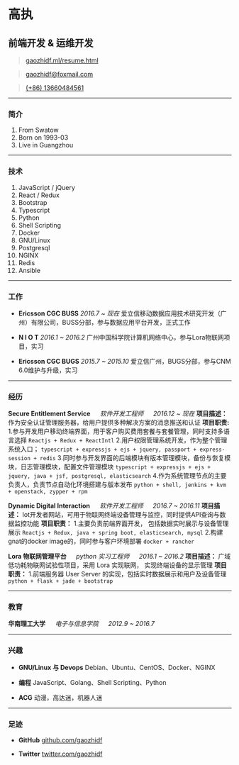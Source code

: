 # 高执
## 前端开发 & 运维开发

> [gaozhidf.ml/resume.html](http://gaozhidf.ml/resume.html)

> [gaozhidf@foxmail.com](mailto:gaozhidf@foxmail.com)

> [(+86) 13660484561](tel:+8613660484561)

------

### 简介

1. From Swatow
1. Born on 1993-03
1. Live in Guangzhou

------

### 技术

1. JavaScript / jQuery
1. React / Redux
1. Bootstrap
1. Typescript
1. Python
1. Shell Scripting
1. Docker
1. GNU/Linux
1. Postgresql
1. NGINX
1. Redis
1. Ansible

------

### 工作

* **Ericsson CGC BUSS**
    *2016.7 ~ 现在*
    爱立信移动数据应用技术研究开发（广州）有限公司，BUSS分部，参与数据应用平台开发，正式工作

* **N I O T**
    *2016.1 ~ 2016.2*
    广州中国科学院计算机网络中心，参与Lora物联网项目，实习

* **Ericsson CGC BUGS**
    *2015.7 ~ 2015.10*
    爱立信广州，BUGS分部，参与CNM 6.0维护与升级，实习

------

### 经历

**Secure Entitlement Service** &emsp; *软件开发工程师*  &emsp; *2016.12 ~ 现在*
    **项目描述：** 作为安全认证管理服务器，给用户提供多种解决方案的消息推送和认证
    **项目职责:**  
    1.参与开发用户移动终端界面，用于客户购买费用套餐与套餐管理，同时支持多语言选择
    `Reactjs + Redux + ReactIntl`
    2.用户权限管理系统开发，作为整个管理系统入口；
    `typescript + expressjs + ejs + jquery, passport + express-session + redis`
    3.同时参与开发界面的后端模块有版本管理模块，备份与恢复模块，日志管理模块，配置文件管理模块
    `typescript + expressjs + ejs + jquery, java + jsf, postgresql, elasticsearch`
    4.作为系统管理节点的主要负责人，负责节点自动化环境搭建与版本发布
    `python + shell, jenkins + kvm + openstack, zypper + rpm`

**Dynamic Digital Interaction** &emsp; *软件开发工程师* &emsp; *2016.7 ~ 2016.11*
    **项目描述：** Iot开发者网站，可用于物联网终端设备管理与监控，同时提供API查询与数据监控功能
    **项目职责：** 
    1.主要负责前端界面开发， 包括数据实时展示与设备管理展示
    `Reactjs + Redux, java + spring boot, elasticsearch, mysql`
    2.构建gnat的docker image的，同时参与客户环境部署
    `docker + rancher`

**Lora 物联网管理平台** &emsp; *python 实习工程师* &emsp; *2016.1 ~ 2016.2*
    **项目描述：** 广域低功耗物联网试验性项目，采用 Lora 实现联网， 实现终端设备的显示管理
    **项目职责：** 
    1.前端服务器 User Server 的实现，包括实时数据展示和用户及设备管理
    `python + flask + jade + bootstrap`

------

### 教育

**华南理工大学** &emsp; *电子与信息学院* &emsp; *2012.9 ~ 2016.7*

------

### 兴趣

* **GNU/Linux 与 Devops**
    Debian、Ubuntu、CentOS、Docker、NGINX

* **编程**
    JavaScript、Golang、Shell Scripting、Python

* **ACG**
    动漫，高达迷，机器人迷

------

### 足迹

* **GitHub**
    [github.com/gaozhidf](https://github.com/gaozhidf)

* **Twitter**
    [twitter.com/gaozhidf](https://twitter.com/xuxiaodong)
